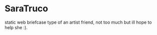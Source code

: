 # SaraTruco
static web briefcase type of an artist friend, not too much but ill hope to help she :).
